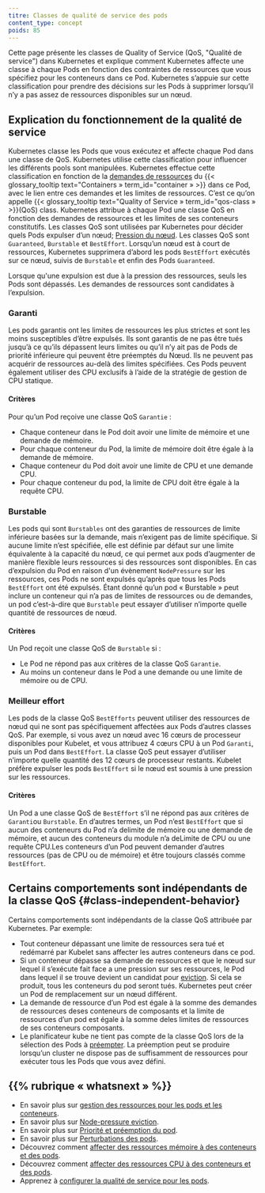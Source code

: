```yaml
---
titre: Classes de qualité de service des pods
content_type: concept
poids: 85
---
```


Cette page présente les classes de Quality of Service (QoS, "Qualité de service") dans Kubernetes et explique comment Kubernetes affecte une classe à chaque Pods en fonction des contraintes de ressources que vous spécifiez pour les conteneurs dans ce Pod. Kubernetes s’appuie sur cette classification pour prendre des décisions sur les Pods à supprimer lorsqu’il n’y a pas assez de ressources disponibles sur un nœud.

## Explication du fonctionnement de la qualité de service

Kubernetes classe les Pods que vous exécutez et affecte chaque Pod dans une classe de QoS. Kubernetes utilise cette classification pour influencer les différents pools sont manipulées. Kubernetes effectue cette classification en fonction de la [demandes de ressources](/docs/concepts/configuration/manage-resources-containers/) du {{< glossary_tooltip text="Containers » term_id="container » >}} dans ce Pod, avec le lien entre ces demandes et les limites de ressources. C’est ce qu’on appelle {{< glossary_tooltip text="Quality of Service » term_id="qos-class » >}}(QoS) class. Kubernetes attribue à chaque Pod une classe QoS en fonction des demandes de ressources et les limites de ses conteneurs constitutifs. Les classes QoS sont utilisées par Kubernetes pour décider quels Pods expulser d’un nœud; [Pression du nœud](/docs/concepts/scheduling-eviction/node-pressure-eviction/). Les classes QoS sont `Guaranteed`, `Burstable` et `BestEffort`. Lorsqu’un nœud est à court de ressources, Kubernetes supprimera d’abord les pods `BestEffort` exécutés sur ce nœud, suivis de `Burstable` et enfin des Pods `Guaranteed`.

Lorsque qu'une expulsion est due à la pression des ressources, seuls les Pods sont dépassés. Les demandes de ressources sont candidates à l’expulsion.

### Garanti

Les pods garantis ont les limites de ressources les plus strictes et sont les moins susceptibles d’être expulsés. Ils sont garantis de ne pas être tués jusqu’à ce qu’ils dépassent leurs limites ou qu’il n’y ait pas de Pods de priorité inférieure qui peuvent être préemptés du Nœud. Ils ne peuvent pas acquérir de ressources au-delà des limites spécifiées. Ces Pods peuvent également utiliser des CPU exclusifs à l’aide de la stratégie de gestion de CPU statique.

#### Critères

Pour qu’un Pod reçoive une classe QoS `Garantie` :

- Chaque conteneur dans le Pod doit avoir une limite de mémoire et une demande de mémoire.
- Pour chaque conteneur du Pod, la limite de mémoire doit être égale à la demande de mémoire.
- Chaque conteneur du Pod doit avoir une limite de CPU et une demande CPU.
- Pour chaque conteneur du pod, la limite de CPU doit être égale à la requête CPU.

### Burstable

Les pods qui sont `Burstables` ont des garanties de ressources de limite inférieure basées sur la demande, mais n’exigent pas de limite spécifique. Si aucune limite n’est spécifiée, elle est définie par défaut sur une limite équivalente à la capacité du nœud, ce qui permet aux pods d’augmenter de manière flexible leurs ressources si des ressources sont disponibles. En cas d’expulsion du Pod en raison d'un évènement `NodePressure` sur les ressources, ces Pods ne sont expulsés qu’après que tous les Pods `BestEffort` ont été expulsés. Étant donné qu’un pod « Burstable » peut inclure un conteneur qui n’a pas de limites de ressources ou de demandes, un pod c’est-à-dire que `Burstable` peut essayer d’utiliser n’importe quelle quantité de ressources de nœud.

#### Critères

Un Pod reçoit une classe QoS de `Burstable` si :

- Le Pod ne répond pas aux critères de la classe QoS `Garantie`.
- Au moins un conteneur dans le Pod a une demande ou une limite de mémoire ou de CPU.

### Meilleur effort

Les pods de la classe QoS `BestEfforts` peuvent utiliser des ressources de nœud qui ne sont pas spécifiquement affectées aux Pods d’autres classes QoS. Par exemple, si vous avez un nœud avec 16 cœurs de processeur disponibles pour Kubelet, et vous attribuez 4 cœurs CPU à un Pod `Garanti`, puis un Pod dans `BestEffort`. La classe QoS peut essayer d’utiliser n’importe quelle quantité des 12 cœurs de processeur restants. Kubelet préfère expulser les pods `BestEffort` si le nœud est soumis à une pression sur les ressources.

#### Critères

Un Pod a une classe QoS de `BestEffort` s’il ne répond pas aux critères de `Garanti`ou `Burstable`. En d’autres termes, un Pod n’est `BestEffort` que si aucun des conteneurs du Pod n’a delimite de mémoire ou une demande de mémoire, et aucun des conteneurs du module n’a deLimite de CPU ou une requête CPU.Les conteneurs d’un Pod peuvent demander d’autres ressources (pas de CPU ou de mémoire) et être toujours classés comme `BestEffort`.

## Certains comportements sont indépendants de la classe QoS {#class-independent-behavior}

Certains comportements sont indépendants de la classe QoS attribuée par Kubernetes. Par exemple:

- Tout conteneur dépassant une limite de ressources sera tué et redémarré par Kubelet sans affecter les autres conteneurs dans ce pod.
- Si un conteneur dépasse sa demande de ressources et que le nœud sur lequel il s’exécute fait face a une pression sur ses ressources, le Pod dans lequel il se trouve devient un candidat pour [eviction](/docs/concepts/scheduling-eviction/node-pressure-eviction/). Si cela se produit, tous les conteneurs du pod seront tués. Kubernetes peut créer un Pod de remplacement sur un nœud différent.
- La demande de ressource d’un Pod est égale à la somme des demandes de ressources deses conteneurs de composants et la limite de ressources d’un pod est égale à la somme deles limites de ressources de ses conteneurs composants.
- Le planificateur kube ne tient pas compte de la classe QoS lors de la sélection des Pods à [préempter](/docs/concepts/scheduling-eviction/pod-priority-preemption/#preemption). La préemption peut se produire lorsqu’un cluster ne dispose pas de suffisamment de ressources pour exécuter tous les Pods que vous avez défini.

## {{% rubrique « whatsnext » %}}

- En savoir plus sur [gestion des ressources pour les pods et les conteneurs](/docs/concepts/configuration/manage-resources-containers/).
- En savoir plus sur [Node-pressure eviction](/docs/concepts/scheduling-eviction/node-pressure-eviction/).
- En savoir plus sur [Priorité et préemption du pod](/docs/concepts/scheduling-eviction/pod-priority-preemption/).
- En savoir plus sur [Perturbations des pods](/docs/concepts/workloads/pods/disruptions/).
- Découvrez comment [affecter des ressources mémoire à des conteneurs et des pods](/docs/tasks/configure-pod-container/assign-memory-resource/).
- Découvrez comment [affecter des ressources CPU à des conteneurs et des pods](/docs/tasks/configure-pod-container/assign-cpu-resource/).
- Apprenez à [configurer la qualité de service pour les pods](/docs/tasks/configure-pod-container/quality-service-pod/).
